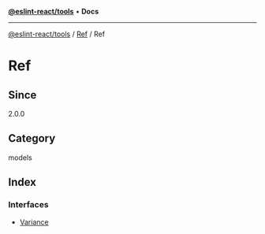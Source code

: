 [**@eslint-react/tools**](../../../../README.md) • **Docs**

***

[@eslint-react/tools](../../../../README.md) / [Ref](../../README.md) / Ref

# Ref

## Since

2.0.0

## Category

models

## Index

### Interfaces

- [Variance](interfaces/Variance.md)
